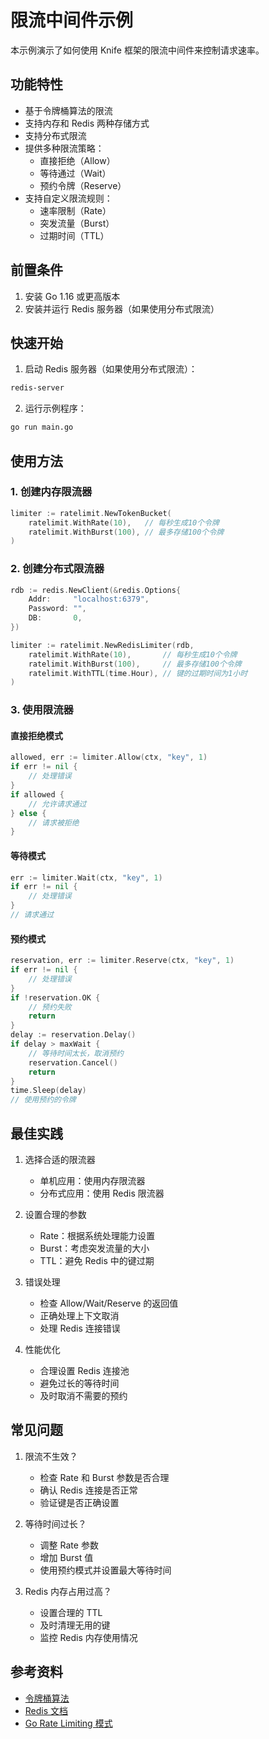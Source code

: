 # 限流中间件示例

本示例演示了如何使用 Knife 框架的限流中间件来控制请求速率。

## 功能特性

- 基于令牌桶算法的限流
- 支持内存和 Redis 两种存储方式
- 支持分布式限流
- 提供多种限流策略：
  - 直接拒绝（Allow）
  - 等待通过（Wait）
  - 预约令牌（Reserve）
- 支持自定义限流规则：
  - 速率限制（Rate）
  - 突发流量（Burst）
  - 过期时间（TTL）

## 前置条件

1. 安装 Go 1.16 或更高版本
2. 安装并运行 Redis 服务器（如果使用分布式限流）

## 快速开始

1. 启动 Redis 服务器（如果使用分布式限流）：
```bash
redis-server
```

2. 运行示例程序：
```bash
go run main.go
```

## 使用方法

### 1. 创建内存限流器

```go
limiter := ratelimit.NewTokenBucket(
    ratelimit.WithRate(10),   // 每秒生成10个令牌
    ratelimit.WithBurst(100), // 最多存储100个令牌
)
```

### 2. 创建分布式限流器

```go
rdb := redis.NewClient(&redis.Options{
    Addr:     "localhost:6379",
    Password: "",
    DB:       0,
})

limiter := ratelimit.NewRedisLimiter(rdb,
    ratelimit.WithRate(10),       // 每秒生成10个令牌
    ratelimit.WithBurst(100),     // 最多存储100个令牌
    ratelimit.WithTTL(time.Hour), // 键的过期时间为1小时
)
```

### 3. 使用限流器

#### 直接拒绝模式
```go
allowed, err := limiter.Allow(ctx, "key", 1)
if err != nil {
    // 处理错误
}
if allowed {
    // 允许请求通过
} else {
    // 请求被拒绝
}
```

#### 等待模式
```go
err := limiter.Wait(ctx, "key", 1)
if err != nil {
    // 处理错误
}
// 请求通过
```

#### 预约模式
```go
reservation, err := limiter.Reserve(ctx, "key", 1)
if err != nil {
    // 处理错误
}
if !reservation.OK {
    // 预约失败
    return
}
delay := reservation.Delay()
if delay > maxWait {
    // 等待时间太长，取消预约
    reservation.Cancel()
    return
}
time.Sleep(delay)
// 使用预约的令牌
```

## 最佳实践

1. 选择合适的限流器
   - 单机应用：使用内存限流器
   - 分布式应用：使用 Redis 限流器

2. 设置合理的参数
   - Rate：根据系统处理能力设置
   - Burst：考虑突发流量的大小
   - TTL：避免 Redis 中的键过期

3. 错误处理
   - 检查 Allow/Wait/Reserve 的返回值
   - 正确处理上下文取消
   - 处理 Redis 连接错误

4. 性能优化
   - 合理设置 Redis 连接池
   - 避免过长的等待时间
   - 及时取消不需要的预约

## 常见问题

1. 限流不生效？
   - 检查 Rate 和 Burst 参数是否合理
   - 确认 Redis 连接是否正常
   - 验证键是否正确设置

2. 等待时间过长？
   - 调整 Rate 参数
   - 增加 Burst 值
   - 使用预约模式并设置最大等待时间

3. Redis 内存占用过高？
   - 设置合理的 TTL
   - 及时清理无用的键
   - 监控 Redis 内存使用情况

## 参考资料

- [令牌桶算法](https://en.wikipedia.org/wiki/Token_bucket)
- [Redis 文档](https://redis.io/documentation)
- [Go Rate Limiting 模式](https://golang.org/x/time/rate) 